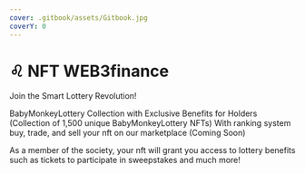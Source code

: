```yaml
---
cover: .gitbook/assets/Gitbook.jpg
coverY: 0
---
```


# ♌ NFT WEB3finance

Join the Smart Lottery Revolution!

BabyMonkeyLottery Collection with Exclusive Benefits for Holders (Collection of 1,500 unique BabyMonkeyLottery NFTs) With ranking system buy, trade, and sell your nft on our marketplace (Coming Soon)

As a member of the society, your nft will grant you access to lottery benefits such as tickets to participate in sweepstakes and much more!

